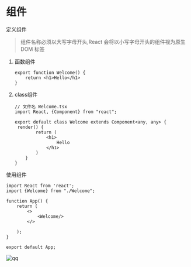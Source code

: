 # 组件

定义组件

> 组件名称必须以大写字母开头,React 会将以小写字母开头的组件视为原生 DOM 标签

1. 函数组件

   ```tsx
   export function Welcome() {
       return <h1>Hello</h1>
   }
   
   ```

   

2. class组件

   
   
   ```tsx
   // 文件名 Welcome.tsx
   import React, {Component} from "react";
   
   export default class Welcome extends Component<any, any> {
    render() {
           return (
               <h1>
                   Hello
               </h1>
           )
       }
   }
   
   ```
   
   

使用组件

```tsx
import React from 'react';
import {Welcome} from "./Welcome";

function App() {
    return (
        <>
            <Welcome/>
        </>

    );
}

export default App;

```

![qq](https://gitee.com/hanyun_admin/picgo/raw/master/img/qq.png)
